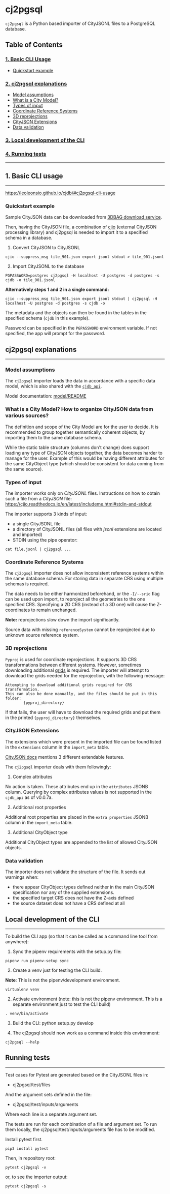 # cj2pgsql
`cj2pgsql` is a Python based importer of CityJSONL files to a PostgreSQL database.

## Table of Contents  
### [1. Basic CLI Usage](#usage)
- [Quickstart example](#quickstart)

### [2. cj2pgsql explanations](#explanation)
 - [Model assumptions](#model)
 - [What is a City Model?](#citymodel)
 - [Types of input](#input)
 - [Coordinate Reference Systems](#crs)
 - [3D reprojections](#3d)
 - [CityJSON Extensions](#extensions)
 - [Data validation](#validation)


### [3. Local development of the CLI](#localdev)

### [4. Running tests](#tests)
---------------------------------

## 1. Basic CLI usage <a name="usage"></a>
---
https://leoleonsio.github.io/cjdb/#cj2pgsql-cli-usage

### Quickstart example <a name="quickstart"></a>
Sample CityJSON data can be downloaded from [3DBAG download service](https://3dbag.nl/nl/download?tid=901).

Then, having the CityJSON file, a combination of [cjio](https://github.com/cityjson/cjio) (external CityJSON processing library) and cj2pgsql is needed to import it to a specified schema in a database.

1. Convert CityJSON to CityJSONL

```
cjio --suppress_msg tile_901.json export jsonl stdout > tile_901.jsonl 
```

2. Import CityJSONL to the database
```
PGPASSWORD=postgres cj2pgsql -H localhost -U postgres -d postgres -s cjdb -o tile_901.jsonl   
```

**Alternatively steps 1 and 2 in a single command:**

```
cjio --suppress_msg tile_901.json export jsonl stdout | cj2pgsql -H localhost -U postgres -d postgres -s cjdb -o
```

The metadata and the objects can then be found in the tables in the specified schema (`cjdb` in this example).


Password can be specified in the `PGPASSWORD` environment variable. If not specified, the app will prompt for the password.


## cj2pgsql explanations <a name="explanation"></a>
---
### Model assumptions <a name="model"></a>
The `cj2pgsql` importer loads the data in accordance with a specific data model, which is also shared with the [`cjdb_api`](../cjdb_api/README.md).

Model documentation:
 [model/README](../model/README.md)


### What is a City Model? How to organize CityJSON data from various sources? <a name="citymodel"></a>

The definition and scope of the City Model are for the user to decide. It is recommended to group together semantically coherent objects, by importing them to the same database schema.

While the static table structure (columns don't change) does support loading any type of CityJSON objects together, the data becomes harder to manage for the user. Example of this would be having different attributes for the same CityObject type (which should be consistent for data coming from the same source).

### Types of input <a name="input"></a>
The importer works only on *CityJSONL* files.
Instructions on how to obtain such a file from a *CityJSON* file: https://cjio.readthedocs.io/en/latest/includeme.html#stdin-and-stdout


The importer supports 3 kinds of input:
- a single CityJSONL file
- a directory of CityJSONL files (all files with *jsonl* extensions are located and imported)
- STDIN using the pipe operator:
```
cat file.jsonl | cj2pgsql ...
```

### Coordinate Reference Systems <a name="crs"></a>
The `cj2pgsql` importer does not allow inconsistent reference systems within the same database schema. For storing data in separate CRS using multiple schemas is required.

The data needs to be either harmonized beforehand, or the `-I/--srid` flag can be used upon import, to reproject all the geometries to the one specified CRS. Specifying a 2D CRS (instead of a 3D one) will cause the Z-coordinates to remain unchanged.

**Note:** reprojections slow down the import significantly.

Source data with missing `referenceSystem` cannot be reprojected due to unknown source reference system.

### 3D reprojections <a name="3d"></a>
`Pyproj` is used for coordinate reprojections. It supports 3D CRS transformations between different systems. However, sometimes downloading additional [grids](https://pyproj4.github.io/pyproj/stable/transformation_grids.html) is required. The importer will attempt to download the grids needed for the reprojection, with the following message:
```
Attempting to download additional grids required for CRS transformation.
This can also be done manually, and the files should be put in this folder:
        {pyproj_directory}
```

If that fails, the user will have to download the required grids and put them in the printed `{pyproj_directory}` themselves. 


### CityJSON Extensions <a name="extensions"></a>
The extensions which were present in the imported file can be found listed in the `extensions` column in the `import_meta` table.

[CityJSON docs](https://www.cityjson.org/specs/1.1.2/#extensions) mentions 3 different extendable features.

The `cj2pgsql` importer deals with them followingly:
1. Complex attributes

No action is taken. These attributes end up in the `attributes` JSONB column. Querying by complex attributes values is not supported in the `cjdb_api` as of v0.0.7a.

2. Additional root properties

Additional root properties are placed in the `extra properties` JSONB column in the `import_meta` table.

3. Additional CityObject type

Additional CityObject types are appended to the list of allowed CityJSON objects.

### Data validation <a name="validation"></a>
The importer does not validate the structure of the file. It sends out warnings when:
- there appear CityObject types defined neither in the main CityJSON specification nor any of the supplied extensions. 
- the specified target CRS does not have the Z-axis defined
- the source dataset does not have a CRS defined at all


## Local development of the CLI <a name="localdev"></a>
---
To build the CLI app (so that it can be called as a command line tool from anywhere):


1. Sync the pipenv requirements with the setup.py file:
```
pipenv run pipenv-setup sync
```

2. Create a venv just for testing the CLI build.

**Note**: This is not the pipenv/development environment.
```
virtualenv venv
```
2. Activate environment (note: this is not the pipenv environment. This is a separate environment just to test the CLI build)
```
. venv/bin/activate

```

3. Build the CLI:
python setup.py develop

4. The cj2pgsql should now work as a command inside this environment:
```
cj2pgsql --help
```


## Running tests <a name="tests"></a>
---
Test cases for Pytest are generated based on the CityJSONL files in:
- cj2pgsql/test/files

And the argument sets defined in the file:
- cj2pgsql/test/inputs/arguments

Where each line is a separate argument set.

The tests are run for each combination of a file and argument set. To run them locally, the cj2pgsql/test/inputs/arguments file has to be modified.

Install pytest first.
```
pip3 install pytest
```

Then, in repository root:
```
pytest cj2pgsql -v
```

or, to see the importer output:
```
pytest cj2pgsql -s
```


